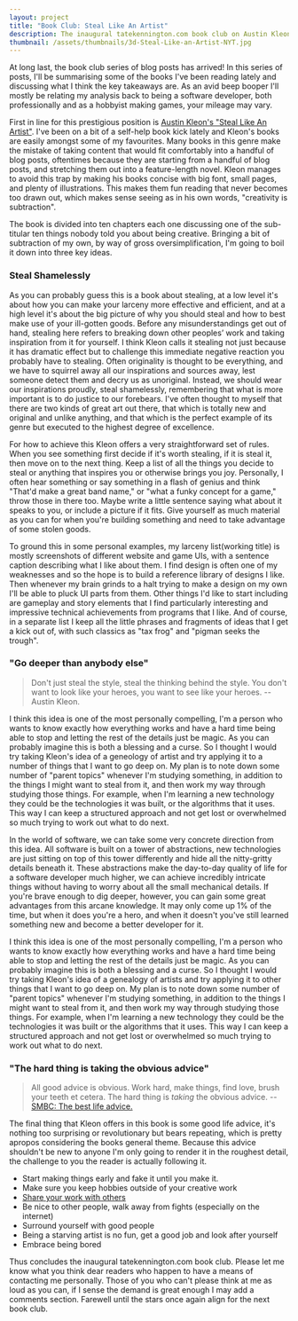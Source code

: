 ```yaml
---
layout: project
title: "Book Club: Steal Like An Artist"
description: The inaugural tatekennington.com book club on Austin Kleon's "Steal Like An Artist"
thumbnail: /assets/thumbnails/3d-Steal-Like-an-Artist-NYT.jpg
---
```

At long last, the book club series of blog posts has arrived! In this series of posts, I'll be summarising some of the books I've been reading lately and discussing what I think the key takeaways are. As an avid beep booper I'll mostly be relating my analysis back to being a software developer, both professionally and as a hobbyist making games, your mileage may vary.  

First in line for this prestigious position is [Austin Kleon's "Steal Like An Artist"](https://austinkleon.com/steal/). I've been on a bit of a self-help book kick lately and Kleon's books are easily amongst some of my favourites. Many books in this genre make the mistake of taking content that would fit comfortably into a handful of blog posts, oftentimes because they are starting from a handful of blog posts, and stretching them out into a feature-length novel. Kleon manages to avoid this trap by making his books concise with big font, small pages, and plenty of illustrations. This makes them fun reading that never becomes too drawn out, which makes sense seeing as in his own words, "creativity is subtraction".  

The book is divided into ten chapters each one discussing one of the sub-titular ten things nobody told you about being creative. Bringing a bit of subtraction of my own, by way of gross oversimplification, I'm going to boil it down into three key ideas.

### Steal Shamelessly
As you can probably guess this is a book about stealing, at a low level it's about how you can make your larceny more effective and efficient, and at a high level it's about the big picture of why you should steal and how to best make use of your ill-gotten goods. Before any misunderstandings get out of hand, stealing here refers to breaking down other peoples’ work and taking inspiration from it for yourself. I think Kleon calls it stealing not just because it has dramatic effect but to challenge this immediate negative reaction you probably have to stealing. Often originality is thought to be everything, and we have to squirrel away all our inspirations and sources away, lest someone detect them and decry us as unoriginal. Instead, we should wear our inspirations proudly, steal shamelessly, remembering that what is more important is to do justice to our forebears. I've often thought to myself that there are two kinds of great art out there, that which is totally new and original and unlike anything, and that which is the perfect example of its genre but executed to the highest degree of excellence.  

For how to achieve this Kleon offers a very straightforward set of rules. When you see something first decide if it's worth stealing, if it is steal it, then move on to the next thing. Keep a list of all the things you decide to steal or anything that inspires you or otherwise brings you joy. Personally, I often hear something or say something in a flash of genius and think "That'd make a great band name," or "what a funky concept for a game," throw those in there too. Maybe write a little sentence saying what about it speaks to you, or include a picture if it fits. Give yourself as much material as you can for when you're building something and need to take advantage of some stolen goods.  

To ground this in some personal examples, my larceny list(working title) is mostly screenshots of different website and game UIs, with a sentence caption describing what I like about them. I find design is often one of my weaknesses and so the hope is to build a reference library of designs I like. Then whenever my brain grinds to a halt trying to make a design on my own I'll be able to pluck UI parts from them. Other things I'd like to start including are gameplay and story elements that I find particularly interesting and impressive technical achievements from programs that I like. And of course, in a separate list I keep all the little phrases and fragments of ideas that I get a kick out of, with such classics as "tax frog" and "pigman seeks the trough".

### "Go deeper than anybody else"
>Don't just steal the style, steal the thinking behind the style. You don't want to look like your heroes, you want to see like your heroes. -- Austin Kleon.  

I think this idea is one of the most personally compelling, I'm a person who wants to know exactly how everything works and have a hard time being able to stop and letting the rest of the details just be magic. As you can probably imagine this is both a blessing and a curse. So I thought I would try taking Kleon's idea of a geneology of artist and try applying it to a number of things that I want to go deep on. My plan is to note down some number of "parent topics" whenever I'm studying something, in addition to the things I might want to steal from it, and then work my way through studying those things. For example, when I'm learning a new technology they could be the technologies it was built, or the algorithms that it uses. This way I can keep a structured approach and not get lost or overwhelmed so much trying to work out what to do next.  

In the world of software, we can take some very concrete direction from this idea. All software is built on a tower of abstractions, new technologies are just sitting on top of this tower differently and hide all the nitty-gritty details beneath it. These abstractions make the day-to-day quality of life for a software developer much higher, we can achieve incredibly intricate things without having to worry about all the small mechanical details. If you're brave enough to dig deeper, however, you can gain some great advantages from this arcane knowledge. It may only come up 1% of the time, but when it does you're a hero, and when it doesn't you've still learned something new and become a better developer for it.  

I think this idea is one of the most personally compelling, I'm a person who wants to know exactly how everything works and have a hard time being able to stop and letting the rest of the details just be magic. As you can probably imagine this is both a blessing and a curse. So I thought I would try taking Kleon's idea of a genealogy of artists and try applying it to other things that I want to go deep on. My plan is to note down some number of "parent topics" whenever I'm studying something, in addition to the things I might want to steal from it, and then work my way through studying those things. For example, when I'm learning a new technology they could be the technologies it was built or the algorithms that it uses. This way I can keep a structured approach and not get lost or overwhelmed so much trying to work out what to do next.

### "The hard thing is taking the obvious advice"
>All good advice is obvious. Work hard, make things, find love, brush your teeth et cetera. The hard thing is _taking_ the obvious advice. -- [SMBC: The best life advice.](https://www.smbc-comics.com/comic/best-life-advice)  

The final thing that Kleon offers in this book is some good life advice, it's nothing too surprising or revolutionary but bears repeating, which is pretty apropos considering the books general theme. Because this advice shouldn't be new to anyone I'm only going to render it in the roughest detail, the challenge to you the reader is actually following it.

- Start making things early and fake it until you make it.
- Make sure you keep hobbies outside of your creative work
- [Share your work with others](https://austinkleon.com/show-your-work/)
- Be nice to other people, walk away from fights (especially on the internet)
- Surround yourself with good people
- Being a starving artist is no fun, get a good job and look after yourself
- Embrace being bored

Thus concludes the inaugural tatekennington.com book club. Please let me know what you think dear readers who happen to have a means of contacting me personally. Those of you who can't please think at me as loud as you can, if I sense the demand is great enough I may add a comments section. Farewell until the stars once again align for the next book club.